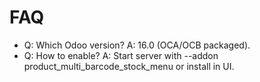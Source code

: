 # FAQ

- Q: Which Odoo version? A: 16.0 (OCA/OCB packaged).
- Q: How to enable? A: Start server with --addon product_multi_barcode_stock_menu or install in UI.
